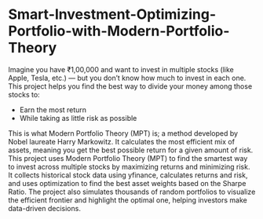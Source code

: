 # Smart-Investment-Optimizing-Portfolio-with-Modern-Portfolio-Theory

Imagine you have ₹1,00,000 and want to invest in multiple stocks (like Apple, Tesla, etc.) — but you don’t know how much to invest in each one.
This project helps you find the best way to divide your money among those stocks to:
* Earn the most return
* While taking as little risk as possible

This is what Modern Portfolio Theory (MPT) is; a method developed by Nobel laureate Harry Markowitz. It calculates the most efficient mix of assets, meaning you get the best possible return for a given amount of risk. This project uses Modern Portfolio Theory (MPT) to find the smartest way to invest across multiple stocks by maximizing returns and minimizing risk. It collects historical stock data using yfinance, calculates returns and risk, and uses optimization to find the best asset weights based on the Sharpe Ratio. The project also simulates thousands of random portfolios to visualize the efficient frontier and highlight the optimal one, helping investors make data-driven decisions.

